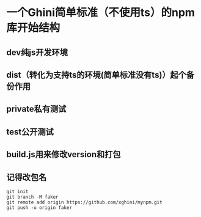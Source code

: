 # 一个Ghini简单标准（不使用ts）的npm库开始结构

## dev纯js开发环境
## dist（转化为支持ts的环境(简单标准没有ts)）起个备份作用
## private私有测试
## test公开测试

## build.js用来修改version和打包

## 记得改包名
```
git init
git branch -M faker
git remote add origin https://github.com/xghini/mynpm.git
git push -u origin faker
```
